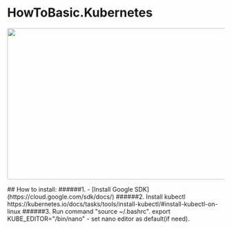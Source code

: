 # HowToBasic.Kubernetes
<p align="center">
  <img width="700" height="350" src="https://github.com/Simp1y/images/blob/master/grafana-prometheus.jpg">
</p>
## How to install:
######1.
- [Install Google SDK] (https://cloud.google.com/sdk/docs/)
######2. Install kubectl https://kubernetes.io/docs/tasks/tools/install-kubectl/#install-kubectl-on-linux
######3. Run command "source ~/.bashrc".
 export KUBE_EDITOR="/bin/nano" - set nano editor as default(if need).
